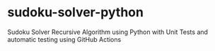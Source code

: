 # sudoku-solver-python
Sudoku Solver Recursive Algorithm using Python with Unit Tests and automatic testing using GitHub Actions
